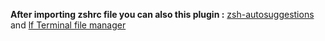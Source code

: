 **After importing zshrc file you can also this plugin :** [zsh-autosuggestions](https://github.com/zsh-users/zsh-autosuggestions) and [lf Terminal file manager](https://github.com/gokcehan/lf)
